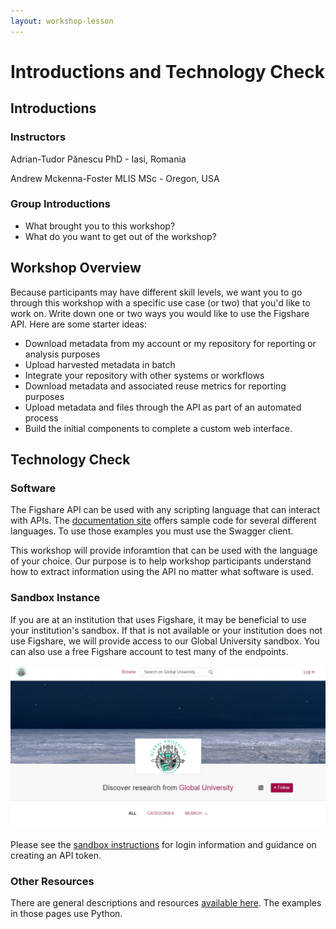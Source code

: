 ```yaml
---
layout: workshop-lesson
---
```


# Introductions and Technology Check

## Introductions

### Instructors
Adrian-Tudor Pănescu PhD - Iasi, Romania

Andrew Mckenna-Foster MLIS MSc - Oregon, USA

### Group Introductions
- What brought you to this workshop?
- What do you want to get out of the workshop?
 
## Workshop Overview

Because participants may have different skill levels, we want you to go through this workshop with a specific use case (or two) that you'd like to work on.  Write down one or two ways you would like to use the Figshare API. Here are some starter ideas:
- Download metadata from my account or my repository for reporting or analysis purposes
- Upload harvested metadata in batch
- Integrate your repository with other systems or workflows
- Download metadata and associated reuse metrics for reporting purposes
- Upload metadata and files through the API as part of an automated process
- Build the initial components to complete a custom web interface.

## Technology Check

### Software

The Figshare API can be used with any scripting language that can interact with APIs. The [documentation site](https://docs.figshare.com) offers sample code for several different languages. To use those examples you must use the Swagger client.

This workshop will provide inforamtion that can be used with the language of your choice. Our purpose is to help workshop participants understand how to extract information using the API no matter what software is used.

### Sandbox Instance
If you are at an institution that uses Figshare, it may be beneficial to use your institution's sandbox. If that is not available or your institution does not use Figshare, we will provide access to our Global University sandbox. You can also use a free Figshare account to test many of the endpoints.

![Image of the Global University Sandbox](../assets/global-univ-sandbox.jpg)

Please see the [sandbox instructions](./sandbox-instructions.html) for login information and guidance on creating an API token.

### Other Resources
There are general descriptions and resources [available here](../resources/resources.html). The examples in those pages use Python.



